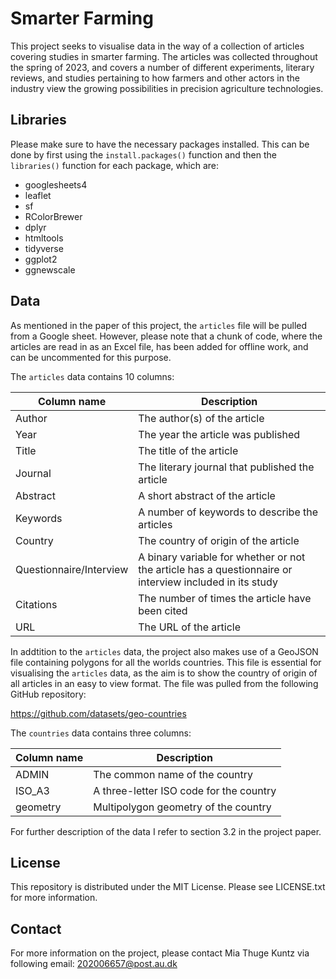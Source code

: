 # Smarter Farming
This project seeks to visualise data in the way of a collection of articles covering studies in smarter farming. The articles was collected throughout the spring of 2023, and covers a number of different experiments, literary reviews, and studies pertaining to how farmers and other actors in the industry view the growing possibilities in precision agriculture technologies.

## Libraries
Please make sure to have the necessary packages installed. This can be done by first using the `install.packages()` function and then the `libraries()` function for each package, which are:
-	googlesheets4
-	leaflet
-	sf
-	RColorBrewer
-	dplyr
-	htmltools
-	tidyverse
-	ggplot2
-	ggnewscale

## Data
As mentioned in the paper of this project, the `articles` file will be pulled from a Google sheet. However, please note that a chunk of code, where the articles are read in as an Excel file, has been added for offline work, and can be uncommented for this purpose.   

The `articles` data contains 10 columns:

| Column name | Description |
| ------------- | ------------- |
| Author | The author(s) of the article  |
| Year | The year the article was published |
| Title | The title of the article  |
| Journal | The literary journal that published the article |
| Abstract | A short abstract of the article  |
| Keywords | A number of keywords to describe the articles  |
| Country | The country of origin of the article  |
| Questionnaire/Interview | A binary variable for whether or not the article has a questionnaire or interview included in its study |
| Citations |  The number of times the article have been cited |
| URL | The URL of the article  |

In addtition to the `articles` data, the project also makes use of a GeoJSON file containing polygons for all the worlds countries. This file is essential for visualising the `articles` data, as the aim is to show the country of origin of all articles in an easy to view format. The file was pulled from the following GitHub repository:

https://github.com/datasets/geo-countries

The `countries` data contains three columns:

| Column name | Description |
| ------------- | ------------- |
| ADMIN | The common name of the country  |
| ISO_A3 | A three-letter ISO code for the country |
| geometry | Multipolygon geometry of the country  |

For further description of the data I refer to section 3.2 in the project paper. 

## License
This repository is distributed under the MIT License. Please see LICENSE.txt for more information. 

## Contact
For more information on the project, please contact Mia Thuge Kuntz via following email:
202006657@post.au.dk

